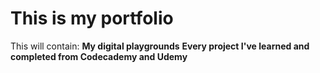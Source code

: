 # **This is my portfolio**


This will contain:
__My digital playgrounds__
__Every project I've learned and completed from Codecademy and Udemy__
